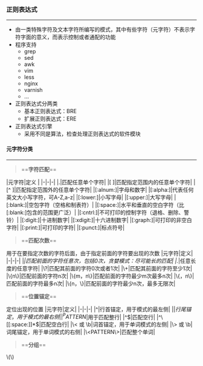 ### 正则表达式
--------------------------------
+ 由一类特殊字符及文本字符所编写的模式，其中有些字符（元字符）不表示字符字面的意义，而表示控制或者通配的功能
+ 程序支持
	+ grep
	+ sed
	+ awk
	+ vim
	+ less
	+ nginx	
	+ varnish
	+ ...
+ 正则表达式分两类
	+ 基本正则表达式：BRE
	+ 扩展正则表达式：ERE
+ 正则表达式引擎
	+ 采用不同是算法，检查处理正则表达式的软件模块
#### 元字符分类
----
> ==**字符匹配**==  

|元字符|定义  |
|-|-|-|
|.|匹配任意单个字符|
|[ ]|匹配指定范围内的任意单个字符|
|[^ ]|匹配指定范围外的任意单个字符|
|[:alnum:]|字母和数字|
|[:alpha:]|代表任何英文大小写字符，可A-Z,a-z|
|[:lower:]|小写字母|
|[:upper:]|大写字母|
|[:blank:]|空包字符（空格和制表符）|
|[:space:]|水平和垂直的空白字符（比[:blank:]包含的范围更广泛）|
|[:cntrl:]|不可打印的控制字符（退格、删除、警铃）|
|[:digit:]|十进制数字|
|[:xdigit:]|十六进制数字|
|[:graph:]|可打印的非空白字符|
|[:print:]|可打印的字符|
|[:punct:]|标点符号|

>==**匹配次数**==

用于在要指定次数的字符后面，由于指定前面的字符要出现的次数
|元字符|定义|
|-|-|-|
|*|匹配前面的字符任意次，包括0次，贪婪模式：尽可能长的匹配|
|.*|任意长度的任意字符|
|\\?|匹配其前面的字符0次或者1次|
|\\+|匹配其前面的字符至少1次|
|\\{n\\}|匹配前面的字符n次|
|\\{m，n\\}|匹配前面的字符最少m次最多n次|
|\\{，n\\}|匹配前面的字符最多n次|
|\\{n，\\}|匹配前面的字符最少n次，最多无限次|

> ==**位置锚定**==

定位出现的位置
|元字符|定义|
|-|-|-|
|^|行首锚定，用于模式的最左侧|
|$|行尾锚定，用于模式的最右侧|
|^PATTERN$|用于匹配整行|
|^$|匹配空行|
|^\[[:space:]]*$|匹配空白行|
|\\< 或 \\b|词首锚定，用于单词模式的左侧|
|\\> 或 \\b|词尾锚定，用于单词模式的右侧|
|\\<PATTERN\\>|匹配整个单词|

> ==**分组**==

\\(\\)
